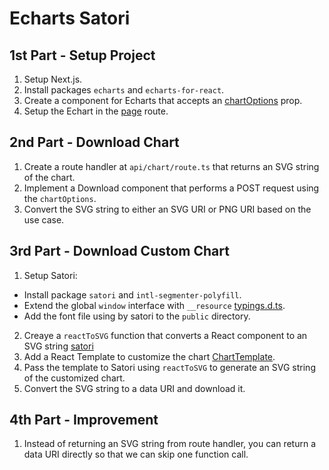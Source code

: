 # Echarts Satori

## 1st Part - Setup Project

1. Setup Next.js.
2. Install packages `echarts` and `echarts-for-react`.
3. Create a component for Echarts that accepts an [chartOptions](./components/data.ts) prop.
4. Setup the Echart in the [page](./app/page.tsx) route.

## 2nd Part - Download Chart

1. Create a route handler at `api/chart/route.ts` that returns an SVG string of the chart.
2. Implement a Download component that performs a POST request using the `chartOptions`.
3. Convert the SVG string to either an SVG URI or PNG URI based on the use case.

## 3rd Part - Download Custom Chart

1. Setup Satori:

- Install package `satori` and `intl-segmenter-polyfill`.
- Extend the global `window` interface with `__resource` [typings.d.ts](./typings.d.ts).
- Add the font file using by satori to the `public` directory.

2. Creaye a `reactToSVG` function that converts a React component to an SVG string [satori](./lib/satori.ts)
3. Add a React Template to customize the chart [ChartTemplate](./components/ChartTemplate.tsx).
4. Pass the template to Satori using `reactToSVG` to generate an SVG string of the customized chart.
5. Convert the SVG string to a data URI and download it.

## 4th Part - Improvement

1. Instead of returning an SVG string from route handler, you can return a data URI directly so that we can skip one function call.
